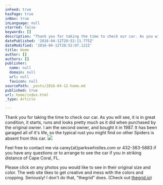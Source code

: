 ```yaml
---
inFeed: true
hasPage: true
inNav: true
inLanguage: null
starred: false
keywords: []
description: "Thank you for taking the time to check our car. As you will see, it is in great condition, it starts, runs and looks pretty much as it did when purchased by the original owner. I am the second owner, and bought it in 1987. It has been garaged all of it's life, so the typical rust you might find on other Spiders is absent from this car.\_"
datePublished: '2016-04-12T20:52:11.775Z'
dateModified: '2016-04-12T20:52:07.122Z'
title: Home
author: []
authors: []
publisher:
  name: null
  domain: null
  url: null
  favicon: null
sourcePath: _posts/2016-04-12-home.md
published: true
url: home/index.html
_type: Article

---
```

Thank you for taking the time to check our car. As you will see, it is in great condition, it starts, runs and looks pretty much as it did when purchased by the original owner. I am the second owner, and bought it in 1987\. It has been garaged all of it's life, so the typical rust you might find on other Spiders is absent from this car. ![](https://the-grid-user-content.s3-us-west-2.amazonaws.com/06feaa76-6fbe-490a-90ea-59ea45b17b6b.jpg)

Feel free to contact me via carey{at}parkswhistles.com or 432-363-5883 if you have any questions or to arrange to see the car if you in striking distance of Cape Coral, FL. 

Please click on any photos you would like to see in their original size and color. The web site likes to get creative and mess with the colors and cropping. Seriously! I don't do that, "thegrid" does. (Check out [thegrid.io][0])

[0]: https://thegrid.io/